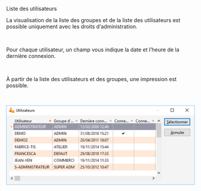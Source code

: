 






Liste des utilisateurs




La visualisation de la liste des groupes et de la liste des utilisateurs est possible uniquement avec les droits d‘administration.


 


Pour chaque utilisateur, un champ vous indique la date et l’heure de la dernière connexion.


 


À partir de la liste des utilisateurs et des groupes, une impression est possible.


 


![](../../assets/images/Utilisateurs/3/ListeUtilisateurs.png)


